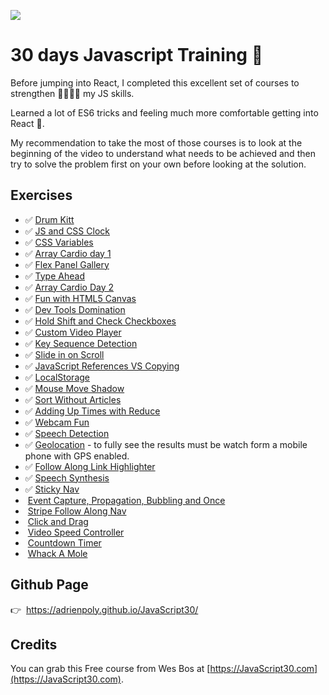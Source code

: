 ![](http://res.cloudinary.com/adrien/image/upload/c_scale,q_auto,w_900/v1510569745/profile/0_Co9Hk-VtMLfM08KH.png)


# 30 days Javascript Training :punch:

Before jumping into React, I completed this excellent set of courses to strengthen 💪💪💪💪 my JS skills.


Learned a lot of ES6 tricks and feeling much more comfortable getting into React 🚀.


My recommendation to take the most of those courses is to look at the beginning of the video to understand what needs to be achieved and then try to solve the problem first on your own before looking at the solution.


## Exercises
- ✅&nbsp;[Drum Kitt](./01%20-%20JavaScript%20Drum%20Kit/index-START.html)  
- ✅&nbsp;[JS and CSS Clock](./02%20-%20JS%20and%20CSS%20Clock/index-START.html)
- ✅&nbsp;[CSS Variables](./03%20-%20CSS%20Variables/index-with-css-variable.html)
- ✅&nbsp;[Array Cardio day 1](./04%20-%20Array%20Cardio%20Day%201/index-START.html)
- ✅&nbsp;[Flex Panel Gallery](./05%20-%20Flex%20Panel%20Gallery/index-START.html)
- ✅&nbsp;[Type Ahead](./06%20-%20Type%20Ahead/index-START.html)
- ✅&nbsp;[Array Cardio Day 2](./07%20-%20Array%20Cardio%20Day%202/index-START.html)
- ✅&nbsp;[Fun with HTML5 Canvas](./08%20-%20Fun%20with%20HTML5%20Canvas/index-START.html)
- ✅&nbsp;[Dev Tools Domination](./09%20-%20Dev%20Tools%20Domination/index-START.html)
- ✅&nbsp;[Hold Shift and Check Checkboxes](./10%20-%20Hold%20Shift%20and%20Check%20Checkboxes/index-START.html)
- ✅&nbsp;[Custom Video Player](./11%20-%20Custom%20Video%20Player/index.html)
- ✅&nbsp;[Key Sequence Detection](./12%20-%20Key%20Sequence%20Detection/index-START.html)
- ✅&nbsp;[Slide in on Scroll](./13%20-%20Slide%20in%20on%20Scroll/index-START.html)
- ✅&nbsp;[JavaScript References VS Copying](./14%20-%20JavaScript%20References%20VS%20Copying/index-START.html)
- ✅&nbsp;[LocalStorage](./15%20-%20LocalStorage/index-START.html)
- ✅&nbsp;[Mouse Move Shadow](./16%20-%20Mouse%20Move%20Shadow/index-start.html)
- ✅&nbsp;[Sort Without Articles](./17%20-%20Sort%20Without%20Articles/index-START.html)
- ✅&nbsp;[Adding Up Times with Reduce](./18%20-%20Adding%20Up%20Times%20with%20Reduce/index-START.html)
- ✅&nbsp;[Webcam Fun](./19%20-%20Webcam%20Fun/index.html)
- ✅&nbsp;[Speech Detection](./19%20-%20Webcam%20Fun/index.html)
- ✅&nbsp;[Geolocation](./21%20-%20Geolocation/index-START.html) - to fully see the results must be watch form a mobile phone with GPS enabled.
- ✅&nbsp;[Follow Along Link Highlighter](./22%20-%20Follow%20Along%20Link%20Highlighter/index-START.html)
- ✅&nbsp;[Speech Synthesis](./23%20-%20Speech%20Synthesis/index-START.html)
- ✅&nbsp;[Sticky Nav]()
- &nbsp;[Event Capture, Propagation, Bubbling and Once](./25%20-%20Event%20Capture%2C%20Propagation%2C%20Bubbling%20and%20Once/index-START.html)
- &nbsp;[Stripe Follow Along Nav]()
- &nbsp;[Click and Drag]()
- &nbsp;[Video Speed Controller]()
- &nbsp;[Countdown Timer]()
- &nbsp;[Whack A Mole]()

## Github Page

👉&nbsp;&nbsp;https://adrienpoly.github.io/JavaScript30/

## Credits
You can grab this Free course from Wes Bos at [https://JavaScript30.com](https://JavaScript30.com).
